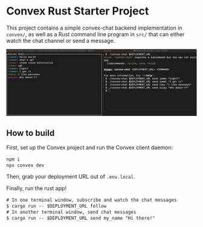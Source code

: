 # Convex Rust Starter Project

This project contains a simple convex-chat backend implementation in `convex/`,
as well as a Rust command line program in `src/` that can either watch the chat
channel or send a message.

![The chat app](convex-chat.png)

## How to build

First, set up the Convex project and run the Convex client daemon:

    npm i
    npx convex dev

Then, grab your deployment URL out of `.env.local`.

Finally, run the rust app!

    # In one terminal window, subscribe and watch the chat messages
    $ cargo run -- $DEPLOYMENT_URL follow
    # In another terminal window, send chat messages
    $ cargo run -- $DEPLOYMENT_URL send my_name "Hi there!"
